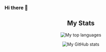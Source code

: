 ### Hi there 👋
<div align="center">
    <h2>My Stats</h2>
    <p>
        <img src="https://github-readme-stats.vercel.app/api/top-langs?username=Bstijn&theme=Gradient&count_private=true&layout=compact" alt="My top languages"/>
    </p>
    <!-- <p>
        <img src="https://github-readme-stats.vercel.app/api/wakatime?username=Bstijn" alt="My Wakatime stats">
    </p> -->
    <p>
        <img src="https://github-readme-stats.vercel.app/api?username=Bstijn&theme=Gradient&show_icons=true&count_private=true" alt="My GitHub stats"/>
    </p>
</div>
